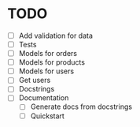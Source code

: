 # TODO

- [ ] Add validation for data
- [ ] Tests
- [ ] Models for orders
- [ ] Models for products
- [ ] Models for users
- [ ] Get users
- [ ] Docstrings
- [ ] Documentation
  - [ ] Generate docs from docstrings
  - [ ] Quickstart
